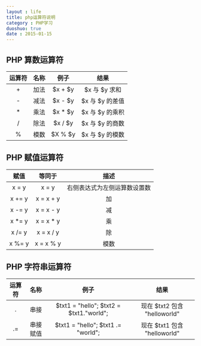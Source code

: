 ```yaml
---
layout : life
title: php运算符说明
category : PHP学习
duoshuo: true
date : 2015-01-15
---
```


<!-- more -->

## PHP 算数运算符

|运算符|名称|例子|结果|
|:------:|:------:|:------:|:------:|
|+|加法|$x + $y| $x 与 $y 求和|
|-|减法|$x - $y| $x 与 $y 的差值|
|*|乘法|$x * $y| $x 与 $y 的乘积|
|/|除法|$x / $y| $x 与 $y 的商数|
|%|模数|$X % $y| $x 与 $y 的模数|

## PHP 赋值运算符

|赋值|等同于|描述|
|:------:|:------:|:------:|
|x = y| x = y| 右侧表达式为左侧运算数设置数|
|x += y| x = x + y| 加 |
|x -= y| x = x - y| 减 |
|x *= y| x = x * y| 乘 |
|x /= y| x = x / y| 除 |
|x %= y| x = x % y| 模数 |

## PHP 字符串运算符

|运算符|名称|例子|结果|
|:------:|:------:|:------:|:------:|
|.|串接|$txt1 = "hello"; $txt2 = $txt1."world";|现在 $txt2 包含 "helloworld"|
|.=|串接赋值|$txt1 = "hello"; $txt1 .= "world";|现在 $txt1 包含 "helloworld"|
 

